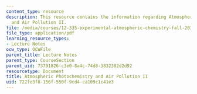 ```yaml
---
content_type: resource
description: This resource contains the information regarding Atmospheric Photochemistry
  and Air Pollution II.
file: /media/courses/12-335-experimental-atmospheric-chemistry-fall-2014/722fe3f8156f550f9cd4ca109c1c41e3_MIT12_335F14_Lecture1_2.pdf
file_type: application/pdf
learning_resource_types:
- Lecture Notes
ocw_type: OCWFile
parent_title: Lecture Notes
parent_type: CourseSection
parent_uid: 73791826-c3e0-8a4c-74d8-3832382d2d92
resourcetype: Document
title: Atmospheric Photochemistry and Air Pollution II
uid: 722fe3f8-156f-550f-9cd4-ca109c1c41e3
---
```

